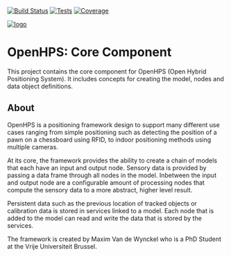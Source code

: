 [![Build Status](https://ci.mvdw-software.com/job/openhps-core/badge/icon)](https://ci.mvdw-software.com/job/openhps-core/)
[![Tests](https://img.shields.io/jenkins/tests/http/ci.mvdw-software.com/job/openhps-core?compact_message)](https://ci.mvdw-software.com/job/openhps-core/lastCompletedBuild/testReport/)
[![Coverage](https://img.shields.io/jenkins/coverage/cobertura/http/ci.mvdw-software.com/job/openhps-core)](https://ci.mvdw-software.com/view/OpenHPS/job/openhps-core/cobertura/)

[![logo](https://openhps.org/images/logo_text-64.png)](https://openhps.org/)

# OpenHPS: Core Component
This project contains the core component for OpenHPS (Open Hybrid Positioning System). It includes concepts for creating the model, nodes
and data object definitions.

## About
OpenHPS is a positioning framework design to support many different use cases ranging from simple positioning such as detecting the position
of a pawn on a chessboard using RFID, to indoor positioning methods using multiple cameras.

At its core, the framework provides the ability to create a chain of models that each have an input and output node. Sensory data is
provided by passing a data frame through all nodes in the model. Inbetween the input and output node are a configurable amount of
processing nodes that compute the sensory data to a more abstract, higher level result.

Persistent data such as the previous location of tracked objects or calibration data is stored in services linked to a model. Each node
that is added to the model can read and write the data that is stored by the services.

The framework is created by Maxim Van de Wynckel who is a PhD Student at the Vrije Universiteit Brussel.